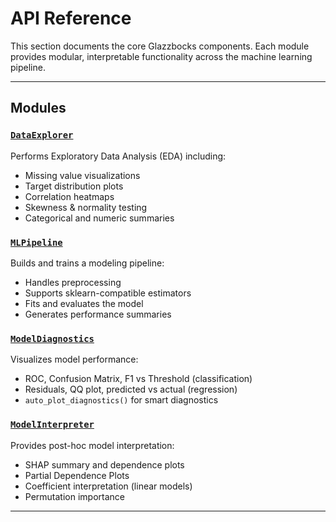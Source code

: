 # API Reference

This section documents the core Glazzbocks components. Each module provides modular, interpretable functionality across the machine learning pipeline.

---

## Modules

### [`DataExplorer`](./dataexplorer.md)
Performs Exploratory Data Analysis (EDA) including:
- Missing value visualizations
- Target distribution plots
- Correlation heatmaps
- Skewness & normality testing
- Categorical and numeric summaries

### [`MLPipeline`](./mlpipeline.md)
Builds and trains a modeling pipeline:
- Handles preprocessing
- Supports sklearn-compatible estimators
- Fits and evaluates the model
- Generates performance summaries

### [`ModelDiagnostics`](./diagnostics.md)
Visualizes model performance:
- ROC, Confusion Matrix, F1 vs Threshold (classification)
- Residuals, QQ plot, predicted vs actual (regression)
- `auto_plot_diagnostics()` for smart diagnostics

### [`ModelInterpreter`](./interpreter.md)
Provides post-hoc model interpretation:
- SHAP summary and dependence plots
- Partial Dependence Plots
- Coefficient interpretation (linear models)
- Permutation importance

---

